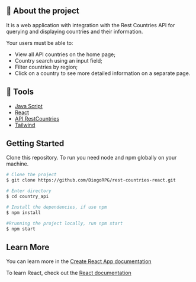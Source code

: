 ## 🚨 About the project
It is a web application with integration with the Rest Countries API for querying and displaying countries and their information.

Your users must be able to:
- View all API countries on the home page;
- Country search using an input field;
- Filter countries by region;
- Click on a country to see more detailed information on a separate page.

## 🔨 Tools
- [Java Script](https://developer.mozilla.org/en-US/docsWebJavaScript)
- [React](https://legacy.reactjs.org/)
- [API RestCountries](https://restcountries.com/)
- [Tailwind](https://tailwindcss.com/)

## Getting Started
Clone this repository. To run you need node and npm globally on your machine.

```bash
# Clone the project 
$ git clone https://github.com/DiogoRPG/rest-countries-react.git
```
```bash
# Enter directory
$ cd country_api
```

```bash
# Install the dependencies, if use npm
$ npm install
```

```bash
#Rrunning the project locally, run npm start
$ npm start 
```

## Learn More
You can learn more in the [Create React App documentation](https://create-react-app.dev/docs/getting-started/)

To learn React, check out the [React documentation](https://react.dev/)
